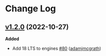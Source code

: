 # Change Log

## [v1.2.0](https://github.com/auth0/node-oauth2-jwt-bearer/tree/v1.2.0) (2022-10-27)

**Added**
- Add 18 LTS to engines [\#80](https://github.com/auth0/node-oauth2-jwt-bearer/pull/80) ([adamjmcgrath](https://github.com/adamjmcgrath))
